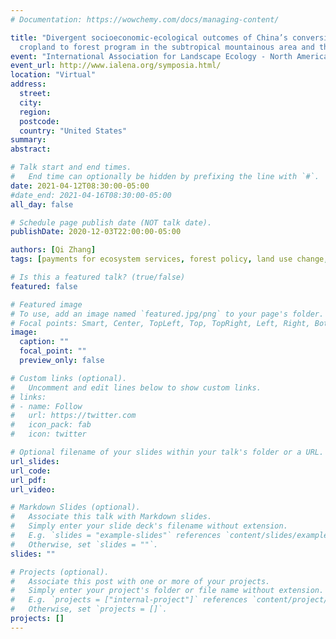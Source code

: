 ```yaml
---
# Documentation: https://wowchemy.com/docs/managing-content/

title: "Divergent socioeconomic-ecological outcomes of China’s conversion of 
  cropland to forest program in the subtropical mountainous area and the semi-arid Loess Plateau"
event: "International Association for Landscape Ecology - North America 2021 Annual Meeting"
event_url: http://www.ialena.org/symposia.html/
location: "Virtual"
address:
  street:
  city:
  region:
  postcode:
  country: "United States"
summary: 
abstract: 

# Talk start and end times.
#   End time can optionally be hidden by prefixing the line with `#`.
date: 2021-04-12T08:30:00-05:00
#date_end: 2021-04-16T08:30:00-05:00
all_day: false

# Schedule page publish date (NOT talk date).
publishDate: 2020-12-03T22:00:00-05:00

authors: [Qi Zhang]
tags: [payments for ecosystem services, forest policy, land use change, household livelihoods]

# Is this a featured talk? (true/false)
featured: false

# Featured image
# To use, add an image named `featured.jpg/png` to your page's folder. 
# Focal points: Smart, Center, TopLeft, Top, TopRight, Left, Right, BottomLeft, Bottom, BottomRight.
image:
  caption: ""
  focal_point: ""
  preview_only: false

# Custom links (optional).
#   Uncomment and edit lines below to show custom links.
# links:
# - name: Follow
#   url: https://twitter.com
#   icon_pack: fab
#   icon: twitter

# Optional filename of your slides within your talk's folder or a URL.
url_slides:
url_code:
url_pdf:
url_video:

# Markdown Slides (optional).
#   Associate this talk with Markdown slides.
#   Simply enter your slide deck's filename without extension.
#   E.g. `slides = "example-slides"` references `content/slides/example-slides.md`.
#   Otherwise, set `slides = ""`.
slides: ""

# Projects (optional).
#   Associate this post with one or more of your projects.
#   Simply enter your project's folder or file name without extension.
#   E.g. `projects = ["internal-project"]` references `content/project/deep-learning/index.md`.
#   Otherwise, set `projects = []`.
projects: []
---
```

